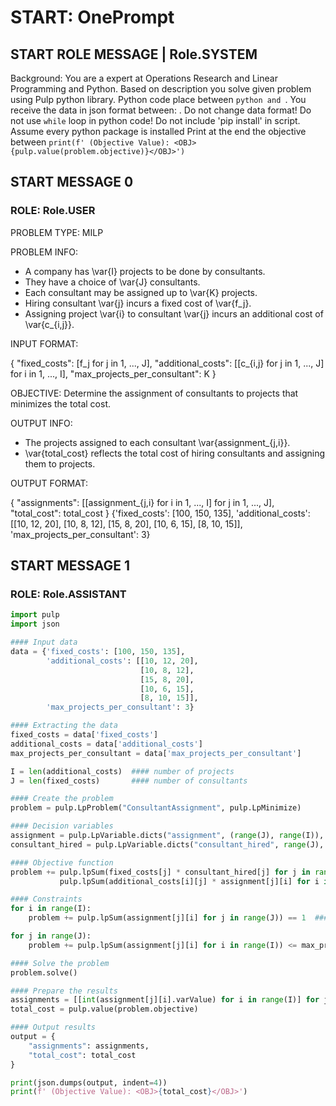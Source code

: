# START: OnePrompt 
## START ROLE MESSAGE | Role.SYSTEM 
Background: You are a expert at Operations Research and Linear Programming and Python. Based on description you solve given problem using Pulp python library. Python code place between ```python and ```. You receive the data in json format between: <DATA></DATA>. Do not change data format! Do not use `while` loop in python code! Do not include 'pip install' in script. Assume every python package is installed Print at the end the objective between <OBJ></OBJ> `print(f' (Objective Value): <OBJ>{pulp.value(problem.objective)}</OBJ>')`  
## START MESSAGE 0 
### ROLE: Role.USER
<DESCRIPTION>
PROBLEM TYPE: MILP

PROBLEM INFO:

- A company has \var{I} projects to be done by consultants.
- They have a choice of \var{J} consultants.
- Each consultant may be assigned up to \var{K} projects. 
- Hiring consultant \var{j} incurs a fixed cost of \var{f_j}.
- Assigning project \var{i} to consultant \var{j} incurs an additional cost of \var{c_{i,j}}.

INPUT FORMAT: 

{
    "fixed_costs": [f_j for j in 1, ..., J],
    "additional_costs": [[c_{i,j} for j in 1, ..., J] for i in 1, ..., I],
    "max_projects_per_consultant": K
}

OBJECTIVE: Determine the assignment of consultants to projects that minimizes the total cost.

OUTPUT INFO:

- The projects assigned to each consultant \var{assignment_{j,i}}.
- \var{total_cost} reflects the total cost of hiring consultants and assigning them to projects.

OUTPUT FORMAT:

{
    "assignments": [[assignment_{j,i} for i in 1, ..., I] for j in 1, ..., J],
    "total_cost": total_cost
}
</DESCRIPTION>
<DATA>
{'fixed_costs': [100, 150, 135], 'additional_costs': [[10, 12, 20], [10, 8, 12], [15, 8, 20], [10, 6, 15], [8, 10, 15]], 'max_projects_per_consultant': 3}</DATA>


## START MESSAGE 1 
### ROLE: Role.ASSISTANT
```python
import pulp
import json

#### Input data
data = {'fixed_costs': [100, 150, 135], 
        'additional_costs': [[10, 12, 20], 
                             [10, 8, 12], 
                             [15, 8, 20], 
                             [10, 6, 15], 
                             [8, 10, 15]], 
        'max_projects_per_consultant': 3}

#### Extracting the data
fixed_costs = data['fixed_costs']
additional_costs = data['additional_costs']
max_projects_per_consultant = data['max_projects_per_consultant']

I = len(additional_costs)  #### number of projects
J = len(fixed_costs)       #### number of consultants

#### Create the problem
problem = pulp.LpProblem("ConsultantAssignment", pulp.LpMinimize)

#### Decision variables
assignment = pulp.LpVariable.dicts("assignment", (range(J), range(I)), cat='Binary')
consultant_hired = pulp.LpVariable.dicts("consultant_hired", range(J), cat='Binary')

#### Objective function
problem += pulp.lpSum(fixed_costs[j] * consultant_hired[j] for j in range(J)) + \
           pulp.lpSum(additional_costs[i][j] * assignment[j][i] for i in range(I) for j in range(J))

#### Constraints
for i in range(I):
    problem += pulp.lpSum(assignment[j][i] for j in range(J)) == 1  #### Each project is assigned to exactly one consultant

for j in range(J):
    problem += pulp.lpSum(assignment[j][i] for i in range(I)) <= max_projects_per_consultant * consultant_hired[j]  #### Projects assigned do not exceed maximum

#### Solve the problem
problem.solve()

#### Prepare the results
assignments = [[int(assignment[j][i].varValue) for i in range(I)] for j in range(J)]
total_cost = pulp.value(problem.objective)

#### Output results
output = {
    "assignments": assignments,
    "total_cost": total_cost
}

print(json.dumps(output, indent=4))
print(f' (Objective Value): <OBJ>{total_cost}</OBJ>')
```

